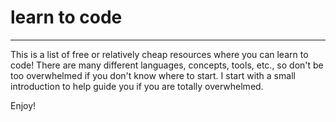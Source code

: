 # learn to code
------------
This is a list of free or relatively cheap resources where you can learn to code! There are many different languages, concepts, tools, etc., so don't be too overwhelmed if you don't know where to start. I start with a small introduction to help guide you if you are totally overwhelmed.

Enjoy!
